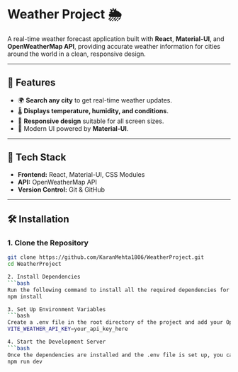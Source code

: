 # Weather Project 🌦️

A real-time weather forecast application built with **React**, **Material-UI**, and **OpenWeatherMap API**, providing accurate weather information for cities around the world in a clean, responsive design.

---

## 🌟 Features

- 🌍 **Search any city** to get real-time weather updates.
- 🌡️ **Displays temperature, humidity, and conditions**.
- 📱 **Responsive design** suitable for all screen sizes.
- 🎨 Modern UI powered by **Material-UI**.

---

## 🚀 Tech Stack

- **Frontend:** React, Material-UI, CSS Modules
- **API:** OpenWeatherMap API
- **Version Control:** Git & GitHub

---

## 🛠️ Installation

### 1. Clone the Repository
```bash
git clone https://github.com/KaranMehta1806/WeatherProject.git
cd WeatherProject

2. Install Dependencies
```bash
Run the following command to install all the required dependencies for the project:
npm install

3. Set Up Environment Variables
```bash
Create a .env file in the root directory of the project and add your OpenWeatherMap API key. The .env file should look like this:
VITE_WEATHER_API_KEY=your_api_key_here

4. Start the Development Server
```bash
Once the dependencies are installed and the .env file is set up, you can start the development server with the following command:
npm run dev
